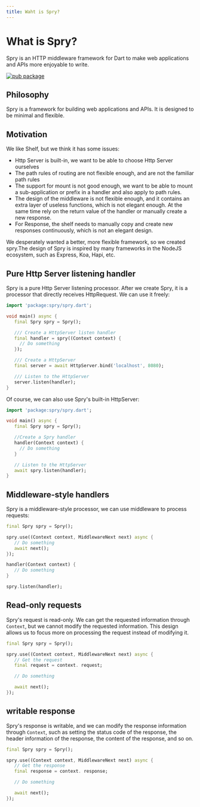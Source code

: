 ```yaml
---
title: Waht is Spry?
---
```


# What is Spry?

Spry is an HTTP middleware framework for Dart to make web applications and APIs more enjoyable to write.

[![pub package](https://img.shields.io/pub/v/spry.svg)](https://pub.dartlang.org/packages/spry)

## Philosophy

Spry is a framework for building web applications and APIs. It is designed to be minimal and flexible.

## Motivation

We like Shelf, but we think it has some issues:

- Http Server is built-in, we want to be able to choose Http Server ourselves
- The path rules of routing are not flexible enough, and are not the familiar path rules
- The support for mount is not good enough, we want to be able to mount a sub-application or prefix in a handler and also apply to path rules.
- The design of the middleware is not flexible enough, and it contains an extra layer of useless functions, which is not elegant enough. At the same time rely on the return value of the handler or manually create a new response.
- For Response, the shelf needs to manually copy and create new responses continuously, which is not an elegant design.

We desperately wanted a better, more flexible framework, so we created spry.The design of Spry is inspired by many frameworks in the NodeJS ecosystem, such as Express, Koa, Hapi, etc.

## Pure Http Server listening handler

Spry is a pure Http Server listening processor. After we create Spry, it is a processor that directly receives HttpRequest. We can use it freely:

```dart
import 'package:spry/spry.dart';

void main() async {
   final Spry spry = Spry();

   /// Create a HttpServer listen handler
   final handler = spry((Context context) {
     // Do something
   });

   /// Create a HttpServer
   final server = await HttpServer.bind('localhost', 8080);

   /// Listen to the HttpServer
   server.listen(handler);
}
```

Of course, we can also use Spry's built-in HttpServer:

```dart
import 'package:spry/spry.dart';

void main() async {
   final Spry spry = Spry();

   //Create a Spry handler
   handler(Context context) {
     // Do something
   }

   // Listen to the HttpServer
   await spry.listen(handler);
}
```

## Middleware-style handlers

Spry is a middleware-style processor, we can use middleware to process requests:

```dart
final Spry spry = Spry();

spry.use((Context context, MiddlewareNext next) async {
   // Do something
   await next();
});

handler(Context context) {
   // Do something
}

spry.listen(handler);
```

## Read-only requests

Spry's request is read-only. We can get the requested information through `Context`, but we cannot modify the requested information. This design allows us to focus more on processing the request instead of modifying it.

```dart
final Spry spry = Spry();

spry.use((Context context, MiddlewareNext next) async {
   // Get the request
   final request = context. request;

   // Do something

   await next();
});
```

## writable response

Spry's response is writable, and we can modify the response information through `Context`, such as setting the status code of the response, the header information of the response, the content of the response, and so on.

```dart
final Spry spry = Spry();

spry.use((Context context, MiddlewareNext next) async {
   // Get the response
   final response = context. response;

   // Do something

   await next();
});
```